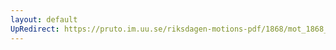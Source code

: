 ```yaml
---
layout: default
UpRedirect: https://pruto.im.uu.se/riksdagen-motions-pdf/1868/mot_1868__ak__35/mot_1868__ak__35-002.pdf
---
```

